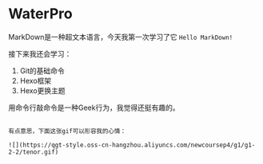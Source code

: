 # WaterPro
MarkDown是一种超文本语言，今天我第一次学习了它
```Hello MarkDown!```

接下来我还会学习：

1. Git的基础命令
2. Hexo框架
3. Hexo更换主题

用命令行敲命令是一种Geek行为，我觉得还挺有趣的。

```Geek是指极客，通常被用语形容对计算机和网络技术有狂热兴趣并投入大量时间钻研的人。所以俗称发烧友或怪杰

有点意思，下面这张gif可以形容我的心情：

![](https://qgt-style.oss-cn-hangzhou.aliyuncs.com/newcoursep4/g1/g1-2-2/tenor.gif)
